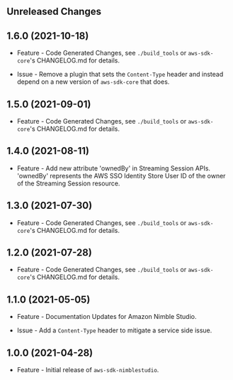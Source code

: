 Unreleased Changes
------------------

1.6.0 (2021-10-18)
------------------

* Feature - Code Generated Changes, see `./build_tools` or `aws-sdk-core`'s CHANGELOG.md for details.

* Issue - Remove a plugin that sets the `Content-Type` header and instead depend on a new version of `aws-sdk-core` that does.

1.5.0 (2021-09-01)
------------------

* Feature - Code Generated Changes, see `./build_tools` or `aws-sdk-core`'s CHANGELOG.md for details.

1.4.0 (2021-08-11)
------------------

* Feature - Add new attribute 'ownedBy' in Streaming Session APIs. 'ownedBy' represents the AWS SSO Identity Store User ID of the owner of the Streaming Session resource.

1.3.0 (2021-07-30)
------------------

* Feature - Code Generated Changes, see `./build_tools` or `aws-sdk-core`'s CHANGELOG.md for details.

1.2.0 (2021-07-28)
------------------

* Feature - Code Generated Changes, see `./build_tools` or `aws-sdk-core`'s CHANGELOG.md for details.

1.1.0 (2021-05-05)
------------------

* Feature - Documentation Updates for Amazon Nimble Studio.

* Issue - Add a `Content-Type` header to mitigate a service side issue.

1.0.0 (2021-04-28)
------------------

* Feature - Initial release of `aws-sdk-nimblestudio`.
